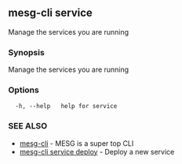 ## mesg-cli service

Manage the services you are running

### Synopsis

Manage the services you are running

### Options

```
  -h, --help   help for service
```

### SEE ALSO

* [mesg-cli](mesg-cli.md)	 - MESG is a super top CLI
* [mesg-cli service deploy](mesg-cli_service_deploy.md)	 - Deploy a new service

